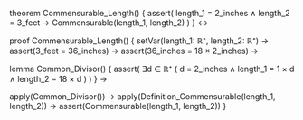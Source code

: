 theorem Commensurable_Length() {
  assert(
    length_1 = 2_inches ∧
    length_2 = 3_feet →
    Commensurable(length_1, length_2)
  )
} ↔

proof Commensurable_Length() {
  setVar(length_1: ℝ⁺, length_2: ℝ⁺) →
  assert(3_feet = 36_inches) →
  assert(36_inches = 18 × 2_inches) →
  
  lemma Common_Divisor() {
    assert(
      ∃d ∈ ℝ⁺ (
        d = 2_inches ∧
        length_1 = 1 × d ∧
        length_2 = 18 × d
      )
    )
  } →
  
  apply(Common_Divisor()) →
  apply(Definition_Commensurable(length_1, length_2)) →
  assert(Commensurable(length_1, length_2))
}